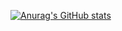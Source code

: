 

[![Anurag's GitHub stats](https://github-readme-stats.vercel.app/api?username=imashavrik)](https://github.com/anuraghazra/github-readme-stats)
<!---
imashavrik/imashavrik is a ✨ special ✨ repository because its `README.md` (this file) appears on your GitHub profile.
You can click the Preview link to take a look at your changes.
--->
